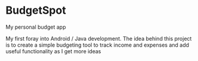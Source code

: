 # BudgetSpot
My personal budget app

My first foray into Android / Java development. The idea behind this project is to create a 
simple budgeting tool to track income and expenses and add useful functionality as I get more ideas
